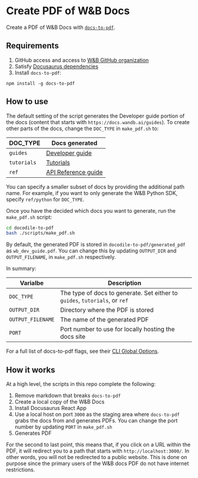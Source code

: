 
# Create PDF of W&B Docs 

Create a PDF of W&B Docs with [`docs-to-pdf`](https://github.com/jean-humann/docs-to-pdf). 

## Requirements

1. GitHub access and access to [W&B GitHub organization](https://github.com/wandb)
2. Satisfy [Docusaurus dependencies](https://github.com/wandb/docodile/tree/main?tab=readme-ov-file#docusaurus-dependencies)
3. Install `docs-to-pdf`:
```
npm install -g docs-to-pdf
```

## How to use

The default setting of the script generates the Developer guide portion of the docs (content that starts with `https://docs.wandb.ai/guides`). To create other parts of the docs, change the `DOC_TYPE` in `make_pdf.sh` to: 

| DOC_TYPE | Docs generated  |
| ----- | ----- |
| `guides` | [Developer guide](https://docs.wandb.ai/guides) |
|  `tutorials` | [Tutorials](https://docs.wandb.ai/tutorials) |
|  `ref` | [API Reference guide](https://docs.wandb.ai/ref) |

You can specify a smaller subset of docs by providing the additional path name. For example, if you want to only generate the W&B Python SDK, specify `ref/python` for `DOC_TYPE`.

Once you have the decided which docs you want to generate, run the `make_pdf.sh` script:

```bash
cd docodile-to-pdf
bash ./scripts/make_pdf.sh
```

By default, the generated PDF is stored in `docodile-to-pdf/generated_pdf` as `wb_dev_guide.pdf`. You can change this by updating `OUTPUT_DIR` and `OUTPUT_FILENAME`, in `make_pdf.sh` respectively.

In summary:

| Varialbe | Description |
| ----- | ----- |
| `DOC_TYPE` | The type of docs to generate. Set either to `guides`, `tutorials`, or `ref` |
| `OUTPUT_DIR` | Directory where  the PDF is stored |
| `OUTPUT_FILENAME` | The name of the generated PDF |
| `PORT` | Port number to use for locally hosting the docs site |

For a full list of docs-to-pdf flags, see their [CLI Global Options](https://github.com/jean-humann/docs-to-pdf?tab=readme-ov-file#-cli-global-options).

## How it works
At a high level, the scripts in this repo complete the following:

1. Remove markdown that breaks `docs-to-pdf`
2. Create a local copy of the W&B Docs
3. Install Docusaurus React App
4. Use a local host on port `3000` as the staging area where `docs-to-pdf` grabs the docs from and generates PDFs. You can change the port number by updating `PORT` in `make_pdf.sh`
3. Generates PDF

For the second to last point, this means that, if you click on a URL within the PDF, it will redirect you to a path that starts with `http://localhost:3000/`. In other words, you will not be redirected to a public website. This is done on purpose since the primary users of the W&B docs PDF do not have internet restrictions. 

